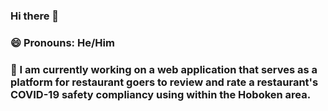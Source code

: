 ### Hi there 👋
### 😄 Pronouns: He/Him
### 🔭 I am currently working on a web application that serves as a platform for restaurant goers to review and rate a restaurant's COVID-19 safety compliancy using within the Hoboken area. 
<!--
**sgao1202/sgao1202** is a ✨ _special_ ✨ repository because its `README.md` (this file) appears on your GitHub profile.

Here are some ideas to get you started:

- 🔭 I’m currently working on ...
- 🌱 I’m currently learning ...
- 👯 I’m looking to collaborate on ...
- 🤔 I’m looking for help with ...
- 💬 Ask me about ...
- 📫 How to reach me: ...
- 😄 Pronouns: ...
- ⚡ Fun fact: ...
-->
